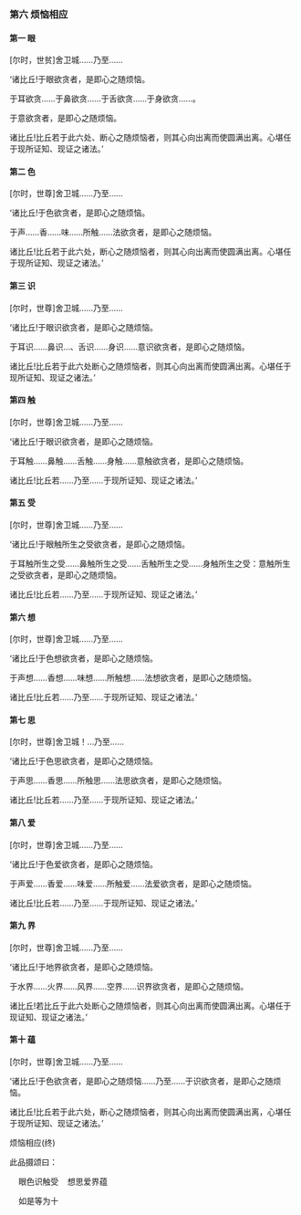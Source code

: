 ### 第六 烦恼相应

#### 第一 眼 <a name="27_1"></a>

[尔时，世贫]舍卫城……乃至……

‘诸比丘!于眼欲贪者，是即心之随烦恼。

于耳欲贪……于鼻欲贪……于舌欲贪……于身欲贪……。

于意欲贪者，是即心之随烦恼。

诸比丘!比丘若于此六处、断心之随烦恼者，则其心向出离而使圆满出离。心堪任于现所证知、现证之诸法。’

#### 第二 色 <a name="27_2"></a>

[尔时，世尊]舍卫城……乃至……

‘诸比丘!于色欲贪者，是即心之随烦恼。

于声……香……味……所触……法欲贪者，是即心之随烦恼。

诸比丘!比丘若于此六处，断心之随烦恼者，则其心向出离而使圆满出离。心堪任于现所证知、现证之诸法。’

#### 第三 识 <a name="27_3"></a>

[尔时，世尊]舍卫城……乃至……

‘诸比丘!于眼识欲贪者，是即心之随烦恼。

于耳识……鼻识…、舌识……身识……意识欲贪者，是即心之随烦恼。

诸比丘!比丘若于此六处断心之随烦恼者，则其心向出离而使圆满出离。心堪任于现所证知、现证之诸法。’

#### 第四 触 <a name="27_4"></a>

[尔时，世尊]舍卫城……乃至……

‘诸比丘!于眼识欲贪者，是即心之随烦恼。

于耳触……鼻触……舌触……身触……意触欲贪者，是即心之随烦恼。

诸比丘!比丘若……乃至……于现所证知、现证之诸法。’

#### 第五 受 <a name="27_5"></a>

[尔时，世尊]舍卫城……乃至……

‘诸比丘!于眼触所生之受欲贪者，是即心之随烦恼。

于耳触所生之受……鼻触所生之受……舌触所生之受……身触所生之受：意触所生之受欲贪者，是即心之随烦恼。

诸比丘!比丘若……乃至……于现所证知、现证之诸法。’

#### 第六 想 <a name="27_6"></a>

[尔时，世尊]舍卫城……乃至……

‘诸比丘!于色想欲贪者，是即心之随烦恼。

于声想……香想……味想……所触想……法想欲贪者，是即心之随烦恼。

诸比丘!比丘若……乃至……于现所证知、现证之诸法。’

#### 第七 思 <a name="27_7"></a>

[尔时，世尊]舍卫城！…乃至……

‘诸比丘!于色思欲贪者，是即心之随烦恼。

于声思……香思……所触思……法思欲贪者，是即心之随烦恼。

诸比丘!比丘若……乃至……于现所证知、现证之诸法。’

#### 第八 爱 <a name="27_8"></a>

[尔时，世尊]舍卫城……乃至……

‘诸比丘!于色爱欲贪者，是即心之随烦恼。

于声爱……香爱……味爱……所触爱……法爱欲贪者，是即心之随烦恼。

诸比丘!比丘若……乃至……于现所证知、现证之诸法。’

#### 第九 界 <a name="27_9"></a>

[尔时，世尊]舍卫城……乃至……

‘诸比丘!于地界欲贪者，是即心之随烦恼。

于水界……火界……风界……空界……识界欲贪者，是即心之随烦恼。

诸比丘!若比丘于此六处断心之随烦恼者，则其心向出离而使圆满出离。心堪任于现证知、现证之诸法。’

#### 第十 蕴 <a name="27_10"></a>

[尔时，世尊]舍卫城……乃至……

‘诸比丘!于色欲贪者，是即心之随烦恼……乃至……于识欲贪者，是即心之随烦恼。

诸比丘!比丘若于此六处，断心之随烦恼者，则其心向出离而使圆满出离，心堪任于现所证知、现证之诸法。’

烦恼相应(终)

此品摄颂曰：

&nbsp;&nbsp;&nbsp;&nbsp;眼色识触受&nbsp;&nbsp;&nbsp;&nbsp;想思爱界蕴

&nbsp;&nbsp;&nbsp;&nbsp;如是等为十